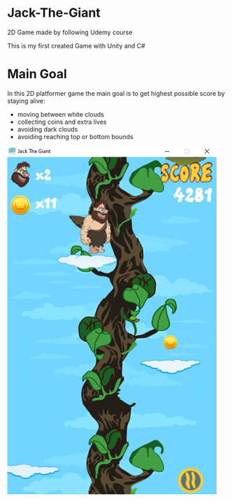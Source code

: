 # Jack-The-Giant
2D Game made by following Udemy course

This is my first created Game with Unity and C#

# Main Goal
In this 2D platformer game the main goal is to get highest possible score
by staying alive:
 - moving between white clouds
 - collecting coins and extra lives
 - avoiding dark clouds
 - avoiding reaching top or bottom bounds

![GamePreview](./PresentationImages/PlayGame.png)
